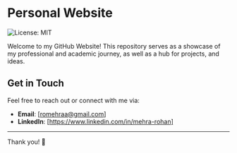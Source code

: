 # Personal Website
![License: MIT](https://img.shields.io/badge/License-MIT-yellow.svg)

Welcome to my GitHub Website! This repository serves as a showcase of my professional and academic journey, as well as a hub for projects, and ideas.

## Get in Touch

Feel free to reach out or connect with me via:

- **Email**: [romehraa@gmail.com]
- **LinkedIn**: [https://www.linkedin.com/in/mehra-rohan]

---

Thank you! 🌟
